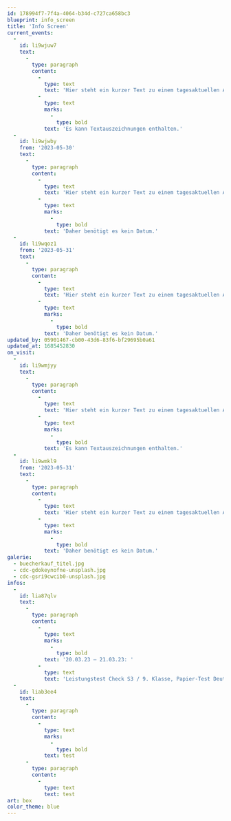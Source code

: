 ```yaml
---
id: 178994f7-7f4a-4064-b34d-c727ca658bc3
blueprint: info_screen
title: 'Info Screen'
current_events:
  -
    id: li9wjuw7
    text:
      -
        type: paragraph
        content:
          -
            type: text
            text: 'Hier steht ein kurzer Text zu einem tagesaktuellen Anlass. Daher benötigt es kein Datum. '
          -
            type: text
            marks:
              -
                type: bold
            text: 'Es kann Textauszeichnungen enthalten.'
  -
    id: li9wjwby
    from: '2023-05-30'
    text:
      -
        type: paragraph
        content:
          -
            type: text
            text: 'Hier steht ein kurzer Text zu einem tagesaktuellen Anlass. '
          -
            type: text
            marks:
              -
                type: bold
            text: 'Daher benötigt es kein Datum.'
  -
    id: li9wqoz1
    from: '2023-05-31'
    text:
      -
        type: paragraph
        content:
          -
            type: text
            text: 'Hier steht ein kurzer Text zu einem tagesaktuellen Anlass. '
          -
            type: text
            marks:
              -
                type: bold
            text: 'Daher benötigt es kein Datum.'
updated_by: 05901467-cb00-43d6-83f6-bf29695b0a61
updated_at: 1685452830
on_visit:
  -
    id: li9wmjyy
    text:
      -
        type: paragraph
        content:
          -
            type: text
            text: 'Hier steht ein kurzer Text zu einem tagesaktuellen Anlass. Daher benötigt es kein Datum. '
          -
            type: text
            marks:
              -
                type: bold
            text: 'Es kann Textauszeichnungen enthalten.'
  -
    id: li9wmkl9
    from: '2023-05-31'
    text:
      -
        type: paragraph
        content:
          -
            type: text
            text: 'Hier steht ein kurzer Text zu einem tagesaktuellen Anlass. '
          -
            type: text
            marks:
              -
                type: bold
            text: 'Daher benötigt es kein Datum.'
galerie:
  - buecherkauf_titel.jpg
  - cdc-gdokeynofne-unsplash.jpg
  - cdc-gsri9cwcib0-unsplash.jpg
infos:
  -
    id: lia87qlv
    text:
      -
        type: paragraph
        content:
          -
            type: text
            marks:
              -
                type: bold
            text: '20.03.23 – 21.03.23: '
          -
            type: text
            text: 'Leistungstest Check S3 / 9. Klasse, Papier-Test Deutsch Schreiben – Viel Glück!'
  -
    id: liab3ee4
    text:
      -
        type: paragraph
        content:
          -
            type: text
            marks:
              -
                type: bold
            text: test
      -
        type: paragraph
        content:
          -
            type: text
            text: test
art: box
color_theme: blue
---
```

